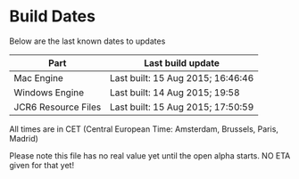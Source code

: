# Build Dates

Below are the last known dates to updates

Part | Last build update
-----|-----
Mac Engine | Last built: 15 Aug 2015; 16:46:46
Windows Engine | Last built: 14 Aug 2015; 19:58
JCR6 Resource Files | Last built: 15 Aug 2015; 17:50:59
All times are in CET (Central European Time: Amsterdam, Brussels, Paris, Madrid)


Please note this file has no real value yet until the open alpha starts. NO ETA given for that yet!
